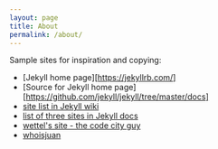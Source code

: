 ```yaml
---
layout: page
title: About
permalink: /about/
---
```


Sample sites for inspiration and copying:
* [Jekyll home page][https://jekyllrb.com/]
* [Source for Jekyll home page][https://github.com/jekyll/jekyll/tree/master/docs]
* [site list in Jekyll wiki](https://github.com/jekyll/jekyll/wiki/Sites)
* [list of three sites in Jekyll docs](http://jekyllrb.com/docs/sites/)
* [wettel's site - the code city guy](https://wettel.github.io/)
* [whoisjuan](http://whoisjuan.github.io/)

